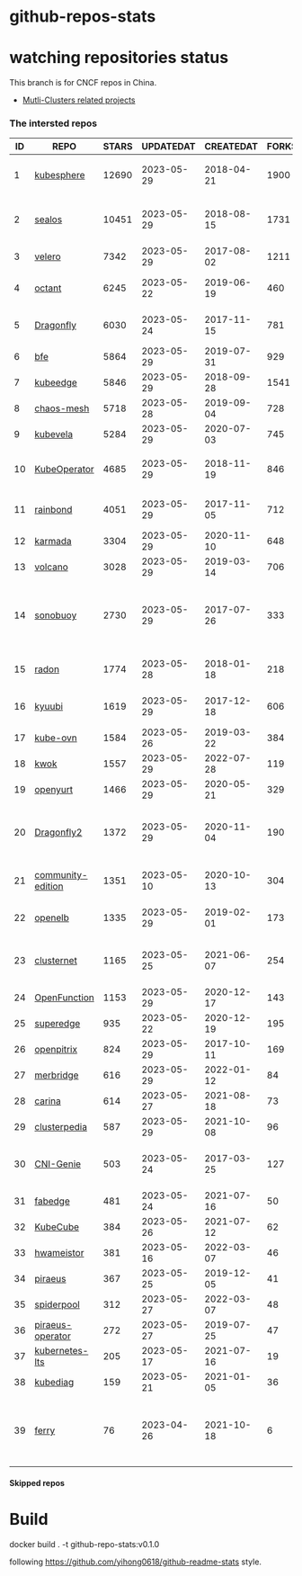 # github-repos-stats

# watching repositories status

This branch is for CNCF repos in China.
- [Mutli-Clusters related projects](https://github.com/pacoxu/github-repos-stats/tree/multi-clusters)


<!--START_SECTION:github_repos-->
### The intersted repos
| ID |                                   REPO                                   | STARS | UPDATEDAT  | CREATEDAT  | FORKSCOUNT |                                                                                                       DESCRIPTIONS                                                                                                       |
|----|--------------------------------------------------------------------------|-------|------------|------------|------------|--------------------------------------------------------------------------------------------------------------------------------------------------------------------------------------------------------------------------|
|  1 | [kubesphere](https://github.com/kubesphere/kubesphere)                   | 12690 | 2023-05-29 | 2018-04-21 |       1900 | The container platform tailored for Kubernetes multi-cloud, datacenter, and edge management ⎈ 🖥 ☁️                                                                                                                       |
|  2 | [sealos](https://github.com/labring/sealos)                              | 10451 | 2023-05-29 | 2018-08-15 |       1731 | Sealos is a Kubernetes distribution, a Cloud Operating System designed for managing cloud-native applications. Demo: https://cloud.sealos.io                                                                             |
|  3 | [velero](https://github.com/vmware-tanzu/velero)                         |  7342 | 2023-05-29 | 2017-08-02 |       1211 | Backup and migrate Kubernetes applications and their persistent volumes                                                                                                                                                  |
|  4 | [octant](https://github.com/vmware-archive/octant)                       |  6245 | 2023-05-22 | 2019-06-19 |        460 | Highly extensible platform for developers to better understand the complexity of Kubernetes clusters.                                                                                                                    |
|  5 | [Dragonfly](https://github.com/dragonflyoss/Dragonfly)                   |  6030 | 2023-05-24 | 2017-11-15 |        781 | This repository has be archived and moved to the new repository https://github.com/dragonflyoss/Dragonfly2.                                                                                                              |
|  6 | [bfe](https://github.com/bfenetworks/bfe)                                |  5864 | 2023-05-29 | 2019-07-31 |        929 | A modern layer 7 load balancer from baidu                                                                                                                                                                                |
|  7 | [kubeedge](https://github.com/kubeedge/kubeedge)                         |  5846 | 2023-05-29 | 2018-09-28 |       1541 | Kubernetes Native Edge Computing Framework (project under CNCF)                                                                                                                                                          |
|  8 | [chaos-mesh](https://github.com/chaos-mesh/chaos-mesh)                   |  5718 | 2023-05-28 | 2019-09-04 |        728 | A Chaos Engineering Platform for Kubernetes.                                                                                                                                                                             |
|  9 | [kubevela](https://github.com/kubevela/kubevela)                         |  5284 | 2023-05-29 | 2020-07-03 |        745 | The Modern Application Platform.                                                                                                                                                                                         |
| 10 | [KubeOperator](https://github.com/KubeOperator/KubeOperator)             |  4685 | 2023-05-29 | 2018-11-19 |        846 | KubeOperator 是一个开源的轻量级 Kubernetes 发行版，专注于帮助企业规划、部署和运营生产级别的 K8s 集群。                                                                                                                   |
| 11 | [rainbond](https://github.com/goodrain/rainbond)                         |  4051 | 2023-05-29 | 2017-11-05 |        712 | Cloud native multi cloud application management platform that make application management and delivery easier                                                                                                            |
| 12 | [karmada](https://github.com/karmada-io/karmada)                         |  3304 | 2023-05-29 | 2020-11-10 |        648 | Open, Multi-Cloud, Multi-Cluster Kubernetes Orchestration                                                                                                                                                                |
| 13 | [volcano](https://github.com/volcano-sh/volcano)                         |  3028 | 2023-05-29 | 2019-03-14 |        706 | A Cloud Native Batch System (Project under CNCF)                                                                                                                                                                         |
| 14 | [sonobuoy](https://github.com/vmware-tanzu/sonobuoy)                     |  2730 | 2023-05-29 | 2017-07-26 |        333 | Sonobuoy is a diagnostic tool that makes it easier to understand the state of a Kubernetes cluster by running a set of Kubernetes conformance tests and other plugins in an accessible and non-destructive manner.       |
| 15 | [radon](https://github.com/radondb/radon)                                |  1774 | 2023-05-28 | 2018-01-18 |        218 | RadonDB is an open source, cloud-native MySQL database for building global, scalable cloud services                                                                                                                      |
| 16 | [kyuubi](https://github.com/apache/kyuubi)                               |  1619 | 2023-05-29 | 2017-12-18 |        606 | Apache Kyuubi is a distributed and multi-tenant gateway to provide serverless SQL on data warehouses and lakehouses.                                                                                                     |
| 17 | [kube-ovn](https://github.com/kubeovn/kube-ovn)                          |  1584 | 2023-05-26 | 2019-03-22 |        384 | A Bridge between SDN and Cloud Native (Project under CNCF)                                                                                                                                                               |
| 18 | [kwok](https://github.com/kubernetes-sigs/kwok)                          |  1557 | 2023-05-29 | 2022-07-28 |        119 | Kubernetes WithOut Kubelet -  Simulates thousands of Nodes and Clusters.                                                                                                                                                 |
| 19 | [openyurt](https://github.com/openyurtio/openyurt)                       |  1466 | 2023-05-29 | 2020-05-21 |        329 | OpenYurt - Extending your native Kubernetes to edge(project under CNCF)                                                                                                                                                  |
| 20 | [Dragonfly2](https://github.com/dragonflyoss/Dragonfly2)                 |  1372 | 2023-05-29 | 2020-11-04 |        190 | Dragonfly is an open source P2P-based file distribution and image acceleration system. It is hosted by the Cloud Native Computing Foundation (CNCF) as an Incubating Level Project.                                      |
| 21 | [community-edition](https://github.com/vmware-tanzu/community-edition)   |  1351 | 2023-05-10 | 2020-10-13 |        304 | VMware Tanzu Community Edition is no longer an actively maintained project. Code is available for historical purposes only.                                                                                              |
| 22 | [openelb](https://github.com/openelb/openelb)                            |  1335 | 2023-05-29 | 2019-02-01 |        173 | Load Balancer Implementation for Kubernetes in Bare-Metal, Edge, and Virtualization                                                                                                                                      |
| 23 | [clusternet](https://github.com/clusternet/clusternet)                   |  1165 | 2023-05-25 | 2021-06-07 |        254 | [CNCF Sandbox Project] Managing your Kubernetes clusters (including public, private, edge, etc.) as easily as visiting the Internet ⎈                                                                                    |
| 24 | [OpenFunction](https://github.com/OpenFunction/OpenFunction)             |  1153 | 2023-05-29 | 2020-12-17 |        143 | Cloud Native Function-as-a-Service Platform (CNCF Sandbox Project)                                                                                                                                                       |
| 25 | [superedge](https://github.com/superedge/superedge)                      |   935 | 2023-05-22 | 2020-12-19 |        195 | An edge-native container management system for edge computing                                                                                                                                                            |
| 26 | [openpitrix](https://github.com/openpitrix/openpitrix)                   |   824 | 2023-05-29 | 2017-10-11 |        169 | Application Management Platform on Multi-Cloud Environment                                                                                                                                                               |
| 27 | [merbridge](https://github.com/merbridge/merbridge)                      |   616 | 2023-05-29 | 2022-01-12 |         84 | Use eBPF to speed up your Service Mesh like crossing an Einstein-Rosen Bridge.                                                                                                                                           |
| 28 | [carina](https://github.com/carina-io/carina)                            |   614 | 2023-05-27 | 2021-08-18 |         73 | Carina: an high performance and ops-free local storage for kubernetes                                                                                                                                                    |
| 29 | [clusterpedia](https://github.com/clusterpedia-io/clusterpedia)          |   587 | 2023-05-29 | 2021-10-08 |         96 | The Encyclopedia of Kubernetes clusters                                                                                                                                                                                  |
| 30 | [CNI-Genie](https://github.com/cni-genie/CNI-Genie)                      |   503 | 2023-05-24 | 2017-03-25 |        127 | CNI-Genie for choosing pod network of your choice during deployment time. Supported pod networks - Calico, Flannel, Romana, Weave                                                                                        |
| 31 | [fabedge](https://github.com/FabEdge/fabedge)                            |   481 | 2023-05-24 | 2021-07-16 |         50 | Secure Edge Networking Solution Based On Kubernetes                                                                                                                                                                      |
| 32 | [KubeCube](https://github.com/kubecube-io/KubeCube)                      |   384 | 2023-05-26 | 2021-07-12 |         62 | KubeCube is an open source enterprise-level container platform                                                                                                                                                           |
| 33 | [hwameistor](https://github.com/hwameistor/hwameistor)                   |   381 | 2023-05-16 | 2022-03-07 |         46 | Hwameistor is an HA local storage system for cloud-native stateful workloads.                                                                                                                                            |
| 34 | [piraeus](https://github.com/piraeusdatastore/piraeus)                   |   367 | 2023-05-25 | 2019-12-05 |         41 | High Available Datastore for Kubernetes                                                                                                                                                                                  |
| 35 | [spiderpool](https://github.com/spidernet-io/spiderpool)                 |   312 | 2023-05-27 | 2022-03-07 |         48 | underlay network solution with IPAM and meta plugins                                                                                                                                                                     |
| 36 | [piraeus-operator](https://github.com/piraeusdatastore/piraeus-operator) |   272 | 2023-05-27 | 2019-07-25 |         47 | The Piraeus Operator manages LINSTOR clusters in Kubernetes.                                                                                                                                                             |
| 37 | [kubernetes-lts](https://github.com/klts-io/kubernetes-lts)              |   205 | 2023-05-17 | 2021-07-16 |         19 | Kubernetes LTS(long term support)                                                                                                                                                                                        |
| 38 | [kubediag](https://github.com/kubediag/kubediag)                         |   159 | 2023-05-21 | 2021-01-05 |         36 | Problem diagnosis and operation orchestration for Kubernetes                                                                                                                                                             |
| 39 | [ferry](https://github.com/ferryproxy/ferry)                             |    76 | 2023-04-26 | 2021-10-18 |          6 | Ferry is a Kubernetes multi-cluster communication component that eliminates communication differences between clusters as if they were in a single cluster, regardless of the network environment those clusters are in. |



#### Skipped repos
<!--END_SECTION:github_repos-->

# Build

docker build . -t github-repo-stats:v0.1.0

following https://github.com/yihong0618/github-readme-stats style.
